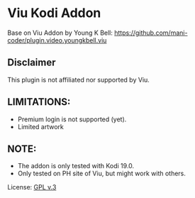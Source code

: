 # Viu Kodi Addon
Base on Viu Addon by Young K Bell: https://github.com/mani-coder/plugin.video.youngkbell.viu

## Disclaimer
This plugin is not affiliated nor supported by Viu.

## LIMITATIONS: 
 - Premium login is not supported (yet).
 - Limited artwork

## NOTE: 
 - The addon is only tested with Kodi 19.0.
 - Only tested on PH site of Viu, but might work with others.

License: [GPL v.3](http://www.gnu.org/copyleft/gpl.html)
